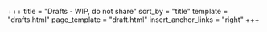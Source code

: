 +++
title = "Drafts - WIP, do not share"
sort_by = "title"
template = "drafts.html"
page_template = "draft.html"
insert_anchor_links = "right"
+++
